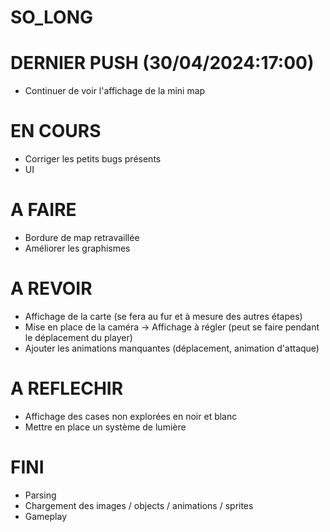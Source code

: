 # SO_LONG

# DERNIER PUSH (30/04/2024:17:00)
- Continuer de voir l'affichage de la mini map

# EN COURS
- Corriger les petits bugs présents
- UI

# A FAIRE
- Bordure de map retravaillée
- Améliorer les graphismes

# A REVOIR
- Affichage de la carte (se fera au fur et à mesure des autres étapes)
- Mise en place de la caméra -> Affichage à régler (peut se faire pendant le déplacement du player)
- Ajouter les animations manquantes (déplacement, animation d'attaque)

# A REFLECHIR
- Affichage des cases non explorées en noir et blanc
- Mettre en place un système de lumière

# FINI
- Parsing
- Chargement des images / objects / animations / sprites
- Gameplay